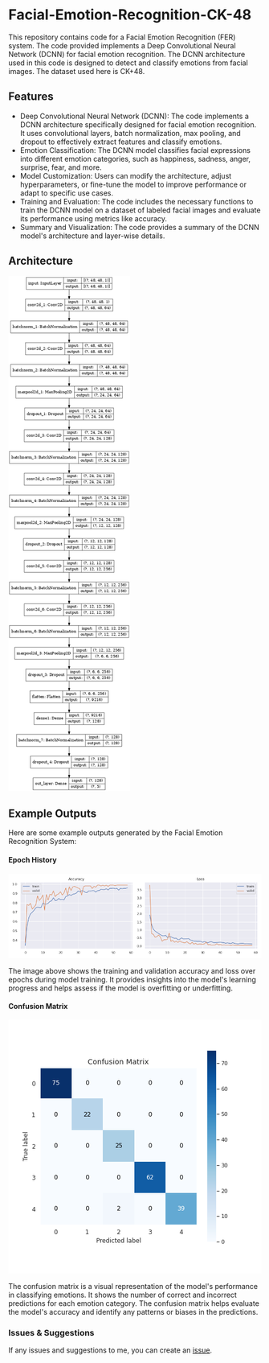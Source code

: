 # Facial-Emotion-Recognition-CK-48

This repository contains code for a Facial Emotion Recognition (FER) system. The code provided implements a Deep Convolutional Neural Network (DCNN) for facial emotion recognition. The DCNN architecture used in this code is designed to detect and classify emotions from facial images. The dataset used here is CK+48.
## Features
- Deep Convolutional Neural Network (DCNN): The code implements a DCNN architecture specifically designed for facial emotion recognition. It uses convolutional layers, batch normalization, max pooling, and dropout to effectively extract features and classify emotions.
- Emotion Classification: The DCNN model classifies facial expressions into different emotion categories, such as happiness, sadness, anger, surprise, fear, and more.
- Model Customization: Users can modify the architecture, adjust hyperparameters, or fine-tune the model to improve performance or adapt to specific use cases.
- Training and Evaluation: The code includes the necessary functions to train the DCNN model on a dataset of labeled facial images and evaluate its performance using metrics like accuracy.
- Summary and Visualization: The code provides a summary of the DCNN model's architecture and layer-wise details.

## Architecture

![architecture](./model.png)

## Example Outputs
Here are some example outputs generated by the Facial Emotion Recognition System:

#### Epoch History
![Epoch History](./epoch_history.png)

The image above shows the training and validation accuracy and loss over epochs during model training. It provides insights into the model's learning progress and helps assess if the model is overfitting or underfitting.

#### Confusion Matrix
![Confusion Matrix](./confusion_matrix_model3pipes.png)

The confusion matrix is a visual representation of the model's performance in classifying emotions. It shows the number of correct and incorrect predictions for each emotion category. The confusion matrix helps evaluate the model's accuracy and identify any patterns or biases in the predictions.

### Issues & Suggestions
If any issues and suggestions to me, you can create an [issue](https://github.com/Siddhant-Agarwal4583/Facial-Emotion-Recognition/issues).
